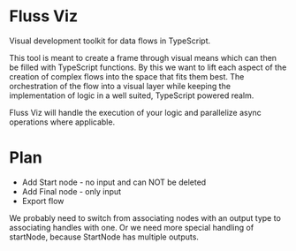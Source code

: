 # Fluss Viz

Visual development toolkit for data flows in TypeScript.

This tool is meant to create a frame through visual means which can then be filled with TypeScript functions. By this we want to lift each aspect of the creation of complex flows into the space that fits them best. The orchestration of the flow into a visual layer while keeping the implementation of logic in a well suited, TypeScript powered realm.

Fluss Viz will handle the execution of your logic and parallelize async operations where applicable.


# Plan
- Add Start node - no input and can NOT be deleted
- Add Final node - only input
- Export flow

We probably need to switch from associating nodes with an output type to associating handles with one. Or we need more special handling of startNode, because StartNode has multiple outputs.
